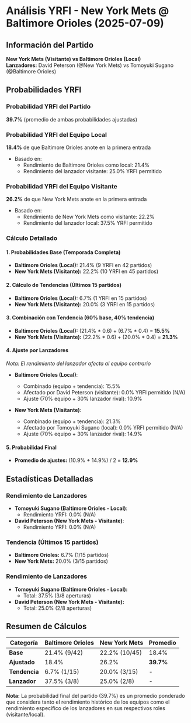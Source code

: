 # Análisis YRFI - New York Mets @ Baltimore Orioles (2025-07-09)

## Información del Partido
**New York Mets (Visitante) vs Baltimore Orioles (Local)**  
**Lanzadores:** David Peterson (@New York Mets) vs Tomoyuki Sugano (@Baltimore Orioles)

## Probabilidades YRFI

### Probabilidad YRFI del Partido
**39.7%** (promedio de ambas probabilidades ajustadas)

### Probabilidad YRFI del Equipo Local
**18.4%** de que Baltimore Orioles anote en la primera entrada
- Basado en:
  - Rendimiento de Baltimore Orioles como local: 21.4%
  - Rendimiento del lanzador visitante: 25.0% YRFI permitido

### Probabilidad YRFI del Equipo Visitante
**26.2%** de que New York Mets anote en la primera entrada
- Basado en:
  - Rendimiento de New York Mets como visitante: 22.2%
  - Rendimiento del lanzador local: 37.5% YRFI permitido

### Cálculo Detallado

#### 1. Probabilidades Base (Temporada Completa)
- **Baltimore Orioles (Local):** 21.4% (9 YRFI en 42 partidos)
- **New York Mets (Visitante):** 22.2% (10 YRFI en 45 partidos)

#### 2. Cálculo de Tendencias (Últimos 15 partidos)
- **Baltimore Orioles (Local):** 6.7% (1 YRFI en 15 partidos)
- **New York Mets (Visitante):** 20.0% (3 YRFI en 15 partidos)

#### 3. Combinación con Tendencia (60% base, 40% tendencia)
- **Baltimore Orioles (Local):** (21.4% * 0.6) + (6.7% * 0.4) = **15.5%**
- **New York Mets (Visitante):** (22.2% * 0.6) + (20.0% * 0.4) = **21.3%**

#### 4. Ajuste por Lanzadores
*Nota: El rendimiento del lanzador afecta al equipo contrario*

- **Baltimore Orioles (Local)**:
  - Combinado (equipo + tendencia): 15.5%
  - Afectado por David Peterson (visitante): 0.0% YRFI permitido (N/A)
  - Ajuste (70% equipo + 30% lanzador rival): 10.9%

- **New York Mets (Visitante)**:
  - Combinado (equipo + tendencia): 21.3%
  - Afectado por Tomoyuki Sugano (local): 0.0% YRFI permitido (N/A)
  - Ajuste (70% equipo + 30% lanzador rival): 14.9%

#### 5. Probabilidad Final
- **Promedio de ajustes:** (10.9% + 14.9%) / 2 = **12.9%**

## Estadísticas Detalladas


### Rendimiento de Lanzadores
- **Tomoyuki Sugano (Baltimore Orioles - Local)**:
  - Rendimiento YRFI: 0.0% (N/A)
- **David Peterson (New York Mets - Visitante)**:
  - Rendimiento YRFI: 0.0% (N/A)
### Tendencia (Últimos 15 partidos)
- **Baltimore Orioles:** 6.7% (1/15 partidos)
- **New York Mets:** 20.0% (3/15 partidos)

### Rendimiento de Lanzadores
- **Tomoyuki Sugano (Baltimore Orioles - Local):**
  - Total: 37.5% (3/8 aperturas)
- **David Peterson (New York Mets - Visitante):**
  - Total: 25.0% (2/8 aperturas)

## Resumen de Cálculos
| Categoría | Baltimore Orioles    | New York Mets        | Promedio |
|-----------|----------------------|----------------------|----------|
| **Base** | 21.4% (9/42) | 22.2% (10/45) | 18.4% |
| **Ajustado** | 18.4% | 26.2% | **39.7%** |
| **Tendencia** | 6.7% (1/15) | 20.0% (3/15) | - |
| **Lanzador** | 37.5% (3/8) | 25.0% (2/8) | - |

**Nota:** La probabilidad final del partido (39.7%) es un promedio ponderado que considera tanto el rendimiento histórico de los equipos como el rendimiento específico de los lanzadores en sus respectivos roles (visitante/local).